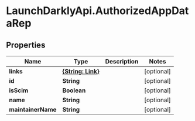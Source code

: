 # LaunchDarklyApi.AuthorizedAppDataRep

## Properties

Name | Type | Description | Notes
------------ | ------------- | ------------- | -------------
**links** | [**{String: Link}**](Link.md) |  | [optional] 
**id** | **String** |  | [optional] 
**isScim** | **Boolean** |  | [optional] 
**name** | **String** |  | [optional] 
**maintainerName** | **String** |  | [optional] 


